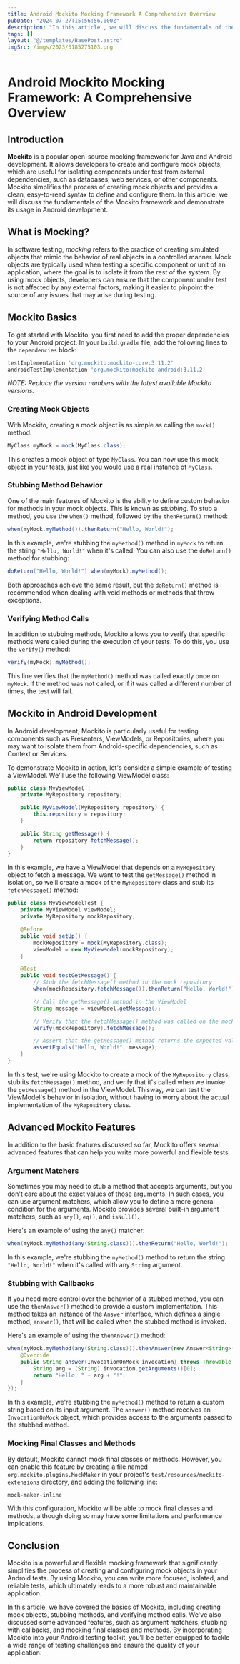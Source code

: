 ```yaml
---
title: Android Mockito Mocking Framework A Comprehensive Overview
pubDate: "2024-07-27T15:56:56.000Z"
description: "In this article , we will discuss the fundamentals of the Mockito framework and demonstrate its usage in Android development"
tags: []
layout: "@/templates/BasePost.astro"
imgSrc: /imgs/2023/3185275103.png
---
```

# Android Mockito Mocking Framework: A Comprehensive Overview

## Introduction

**Mockito** is a popular open-source mocking framework for Java and Android development. It allows developers to create and configure mock objects, which are useful for isolating components under test from external dependencies, such as databases, web services, or other components. Mockito simplifies the process of creating mock objects and provides a clean, easy-to-read syntax to define and configure them. In this article, we will discuss the fundamentals of the Mockito framework and demonstrate its usage in Android development.

## What is Mocking?

In software testing, _mocking_ refers to the practice of creating simulated objects that mimic the behavior of real objects in a controlled manner. Mock objects are typically used when testing a specific component or unit of an application, where the goal is to isolate it from the rest of the system. By using mock objects, developers can ensure that the component under test is not affected by any external factors, making it easier to pinpoint the source of any issues that may arise during testing.

## Mockito Basics

To get started with Mockito, you first need to add the proper dependencies to your Android project. In your `build.gradle` file, add the following lines to the `dependencies` block:

```groovy
testImplementation 'org.mockito:mockito-core:3.11.2'
androidTestImplementation 'org.mockito:mockito-android:3.11.2'
```

_NOTE: Replace the version numbers with the latest available Mockito versions._

### Creating Mock Objects

With Mockito, creating a mock object is as simple as calling the `mock()` method:

```java
MyClass myMock = mock(MyClass.class);
```

This creates a mock object of type `MyClass`. You can now use this mock object in your tests, just like you would use a real instance of `MyClass`.

### Stubbing Method Behavior

One of the main features of Mockito is the ability to define custom behavior for methods in your mock objects. This is known as _stubbing_. To stub a method, you use the `when()` method, followed by the `thenReturn()` method:

```java
when(myMock.myMethod()).thenReturn("Hello, World!");
```

In this example, we're stubbing the `myMethod()` method in `myMock` to return the string `"Hello, World!"` when it's called. You can also use the `doReturn()` method for stubbing:

```java
doReturn("Hello, World!").when(myMock).myMethod();
```

Both approaches achieve the same result, but the `doReturn()` method is recommended when dealing with void methods or methods that throw exceptions.

### Verifying Method Calls

In addition to stubbing methods, Mockito allows you to verify that specific methods were called during the execution of your tests. To do this, you use the `verify()` method:

```java
verify(myMock).myMethod();
```

This line verifies that the `myMethod()` method was called exactly once on `myMock`. If the method was not called, or if it was called a different number of times, the test will fail.

## Mockito in Android Development

In Android development, Mockito is particularly useful for testing components such as Presenters, ViewModels, or Repositories, where you may want to isolate them from Android-specific dependencies, such as Context or Services.

To demonstrate Mockito in action, let's consider a simple example of testing a ViewModel. We'll use the following ViewModel class:

```java
public class MyViewModel {
    private MyRepository repository;

    public MyViewModel(MyRepository repository) {
        this.repository = repository;
    }

    public String getMessage() {
        return repository.fetchMessage();
    }
}
```

In this example, we have a ViewModel that depends on a `MyRepository` object to fetch a message. We want to test the `getMessage()` method in isolation, so we'll create a mock of the `MyRepository` class and stub its `fetchMessage()` method:

```java
public class MyViewModelTest {
    private MyViewModel viewModel;
    private MyRepository mockRepository;

    @Before
    public void setUp() {
        mockRepository = mock(MyRepository.class);
        viewModel = new MyViewModel(mockRepository);
    }

    @Test
    public void testGetMessage() {
        // Stub the fetchMessage() method in the mock repository
        when(mockRepository.fetchMessage()).thenReturn("Hello, World!");

        // Call the getMessage() method in the ViewModel
        String message = viewModel.getMessage();

        // Verify that the fetchMessage() method was called on the mock repository
        verify(mockRepository).fetchMessage();

        // Assert that the getMessage() method returns the expected value
        assertEquals("Hello, World!", message);
    }
}
```

In this test, we're using Mockito to create a mock of the `MyRepository` class, stub its `fetchMessage()` method, and verify that it's called when we invoke the `getMessage()` method in the ViewModel. Thisway, we can test the ViewModel's behavior in isolation, without having to worry about the actual implementation of the `MyRepository` class.

## Advanced Mockito Features

In addition to the basic features discussed so far, Mockito offers several advanced features that can help you write more powerful and flexible tests.

### Argument Matchers

Sometimes you may need to stub a method that accepts arguments, but you don't care about the exact values of those arguments. In such cases, you can use argument matchers, which allow you to define a more general condition for the arguments. Mockito provides several built-in argument matchers, such as `any()`, `eq()`, and `isNull()`.

Here's an example of using the `any()` matcher:

```java
when(myMock.myMethod(any(String.class))).thenReturn("Hello, World!");
```

In this example, we're stubbing the `myMethod()` method to return the string `"Hello, World!"` when it's called with any `String` argument.

### Stubbing with Callbacks

If you need more control over the behavior of a stubbed method, you can use the `thenAnswer()` method to provide a custom implementation. This method takes an instance of the `Answer` interface, which defines a single method, `answer()`, that will be called when the stubbed method is invoked.

Here's an example of using the `thenAnswer()` method:

```java
when(myMock.myMethod(any(String.class))).thenAnswer(new Answer<String>() {
    @Override
    public String answer(InvocationOnMock invocation) throws Throwable {
        String arg = (String) invocation.getArguments()[0];
        return "Hello, " + arg + "!";
    }
});
```

In this example, we're stubbing the `myMethod()` method to return a custom string based on its input argument. The `answer()` method receives an `InvocationOnMock` object, which provides access to the arguments passed to the stubbed method.

### Mocking Final Classes and Methods

By default, Mockito cannot mock final classes or methods. However, you can enable this feature by creating a file named `org.mockito.plugins.MockMaker` in your project's `test/resources/mockito-extensions` directory, and adding the following line:

```
mock-maker-inline
```

With this configuration, Mockito will be able to mock final classes and methods, although doing so may have some limitations and performance implications.

## Conclusion

Mockito is a powerful and flexible mocking framework that significantly simplifies the process of creating and configuring mock objects in your Android tests. By using Mockito, you can write more focused, isolated, and reliable tests, which ultimately leads to a more robust and maintainable application.

In this article, we have covered the basics of Mockito, including creating mock objects, stubbing methods, and verifying method calls. We've also discussed some advanced features, such as argument matchers, stubbing with callbacks, and mocking final classes and methods. By incorporating Mockito into your Android testing toolkit, you'll be better equipped to tackle a wide range of testing challenges and ensure the quality of your application.
